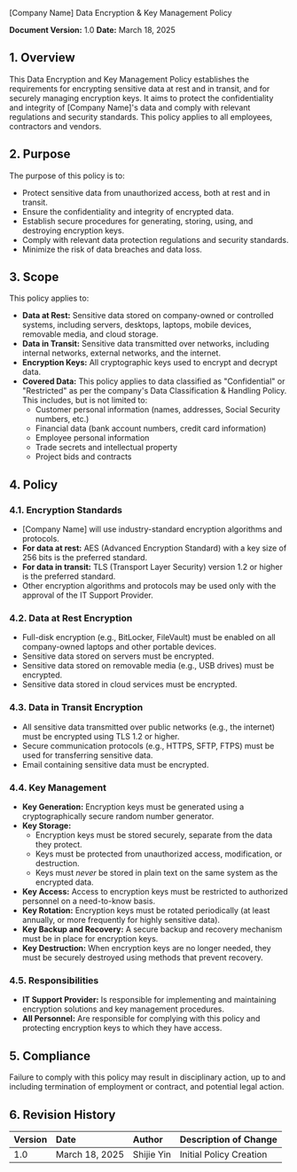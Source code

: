 [Company Name]
Data Encryption & Key Management Policy

**Document Version:** 1.0
**Date:** March 18, 2025

## 1. Overview

This Data Encryption and Key Management Policy establishes the requirements for encrypting sensitive data at rest and in transit, and for securely managing encryption keys. It aims to protect the confidentiality and integrity of [Company Name]'s data and comply with relevant regulations and security standards. This policy applies to all employees, contractors and vendors.

## 2. Purpose

The purpose of this policy is to:

*   Protect sensitive data from unauthorized access, both at rest and in transit.
*   Ensure the confidentiality and integrity of encrypted data.
*   Establish secure procedures for generating, storing, using, and destroying encryption keys.
*   Comply with relevant data protection regulations and security standards.
*   Minimize the risk of data breaches and data loss.

## 3. Scope

This policy applies to:

*   **Data at Rest:** Sensitive data stored on company-owned or controlled systems, including servers, desktops, laptops, mobile devices, removable media, and cloud storage.
*   **Data in Transit:** Sensitive data transmitted over networks, including internal networks, external networks, and the internet.
*   **Encryption Keys:** All cryptographic keys used to encrypt and decrypt data.
*   **Covered Data:** This policy applies to data classified as "Confidential" or "Restricted" as per the company's Data Classification & Handling Policy. This includes, but is not limited to:
    *   Customer personal information (names, addresses, Social Security numbers, etc.)
    *   Financial data (bank account numbers, credit card information)
    *   Employee personal information
    *   Trade secrets and intellectual property
    *   Project bids and contracts

## 4. Policy

### 4.1. Encryption Standards

*   [Company Name] will use industry-standard encryption algorithms and protocols.
*   **For data at rest:** AES (Advanced Encryption Standard) with a key size of 256 bits is the preferred standard.
*   **For data in transit:** TLS (Transport Layer Security) version 1.2 or higher is the preferred standard.
*   Other encryption algorithms and protocols may be used only with the approval of the IT Support Provider.

### 4.2. Data at Rest Encryption

*   Full-disk encryption (e.g., BitLocker, FileVault) must be enabled on all company-owned laptops and other portable devices.
*   Sensitive data stored on servers must be encrypted.
*   Sensitive data stored on removable media (e.g., USB drives) must be encrypted.
*   Sensitive data stored in cloud services must be encrypted.

### 4.3. Data in Transit Encryption

*   All sensitive data transmitted over public networks (e.g., the internet) must be encrypted using TLS 1.2 or higher.
*   Secure communication protocols (e.g., HTTPS, SFTP, FTPS) must be used for transferring sensitive data.
*   Email containing sensitive data must be encrypted.

### 4.4. Key Management

*   **Key Generation:** Encryption keys must be generated using a cryptographically secure random number generator.
*   **Key Storage:**
    *   Encryption keys must be stored securely, separate from the data they protect.
    *   Keys must be protected from unauthorized access, modification, or destruction.
    *   Keys must *never* be stored in plain text on the same system as the encrypted data.
*   **Key Access:** Access to encryption keys must be restricted to authorized personnel on a need-to-know basis.
*   **Key Rotation:** Encryption keys must be rotated periodically (at least annually, or more frequently for highly sensitive data).
*   **Key Backup and Recovery:**  A secure backup and recovery mechanism must be in place for encryption keys.
*   **Key Destruction:**  When encryption keys are no longer needed, they must be securely destroyed using methods that prevent recovery.

### 4.5. Responsibilities

*   **IT Support Provider:** Is responsible for implementing and maintaining encryption solutions and key management procedures.
*   **All Personnel:** Are responsible for complying with this policy and protecting encryption keys to which they have access.

## 5. Compliance

Failure to comply with this policy may result in disciplinary action, up to and including termination of employment or contract, and potential legal action.

## 6. Revision History

| Version | Date       | Author             | Description of Change |
| :------ | :---------- | :----------------- | :-------------------- |
| 1.0     | March 18, 2025 | Shijie Yin | Initial Policy Creation |

